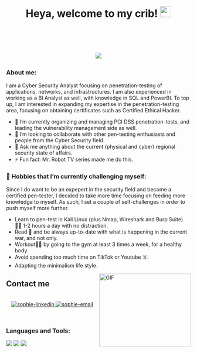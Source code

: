 <h1 align="center">
Heya, welcome to my crib!
	<a href="https://github.com/Bouaskaoun" target="_self">
		<img src="https://media.giphy.com/media/hvRJCLFzcasrR4ia7z/giphy.gif" width="30">

</p>
<br/>
<p align="center">
	<a href="https://github.com/Bouaskaoun">
		<img src="https://readme-typing-svg.herokuapp.com?lines=Cyber+Security+Analyst;Penetration-Testing;Vulnerability+Management;Avid+learner&center=true&width=380&height=45">
	</a>
</p>

### About me:
I am a Cyber Security Analyst focusing on penetration-testing of applications, networks, and infrastructures. I am also experienced in working as a BI Analyst as well, with knowledge in SQL and PowerBI. To top up, I am interested in expanding my expertise in the penetration-testing area, focusing on obtaining certificates such as Certified Ethical Hacker. <br/>

- 🔭 I’m currently organizing and managing PCI DSS penetration-tests, and leading the vulnerability management side as well.
- 👯 I’m looking to collaborate with other pen-testing enthusiasts and people from the Cyber Security field.
- 💬 Ask me anything about the current (physical and cyber) regional security state of affairs.
- ⚡ Fun fact: Mr. Robot TV series made me do this.


### 🌱 Hobbies that I’m currently challenging myself:
Since I do want to be an expepert in the security field and become a certified pen-tester, I decided to take more time focusing on feeding more knowledge to myself. As such, I set a couple of self-challenges in order to push myself more further.

* Learn to pen-test in Kali Linux (plus Nmap, Wireshark and Burp Suite) :man_technologist: 1-2 hours a day with no distraction.
* Read :newspaper: and be always up-to-date with what is happening in the current war, and not only. 
* Workout:weight_lifting_man: by going to the gym at least 3 times a week, for a healthy body.  
* Avoid spending too much time on TikTok or Youtube :skull_and_crossbones:.
* Adapting the minimalism life style.

<img align="right" alt="GIF" src="https://media.giphy.com/media/RbDKaczqWovIugyJmW/giphy.gif" width="250" height="200" />


## Contact me

<br>
<div align="center">
  <a href="https://www.linkedin.com/in/sophienguyen113/" target="_blank"  rel="noopener noreferrer">
    <img src="https://img.icons8.com/bubbles/100/000000/linkedin.png" alt="sophie-linkedin" />
  </a>
  <a href="alexandruceclan@gmail.com" target="top" rel="noopener noreferrer">
  <img src="https://img.icons8.com/bubbles/100/000000/gmail-new.png" alt="sophie-email"/>
  </a>
</div>
 
</p>

<br>

<h3 align="left">Languages and Tools:</h3>
<p align="left"> 

<img src="https://img.shields.io/badge/Kali Linux-ColourCode?logo=SimpleIconName&logoColor=ColorName&style=ShieldStyle" />
<img src="https://img.shields.io/badge/Nmap-ColourCode?logo=SimpleIconName&logoColor=ColorName&style=ShieldStyle" />
<img src="https://img.shields.io/badge/Burp Suite-ColourCode?logo=SimpleIconName&logoColor=ColorName&style=ShieldStyle" />
   


